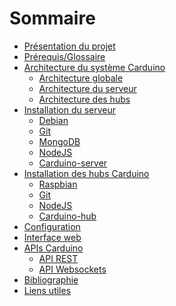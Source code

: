 # Sommaire

* [Présentation du projet](getting-started/readme.md)
* [Prérequis/Glossaire]()
* [Architecture du système Carduino](architecture/readme.md)
    * [Architecture globale](architecture/global.md)
    * [Architecture du serveur](architecture/server.md)
    * [Architecture des hubs](architecture/hub.md)
* [Installation du serveur](install-server/readme.md)
    * [Debian](install-server/debian.md)
    * [Git](install-server/git.md)
    * [MongoDB](install-server/mongodb.md)
    * [NodeJS](install-server/nodejs.md)
    * [Carduino-server](install-server/carduino-server.md)
* [Installation des hubs Carduino](install-hub/readme.md)
    * [Raspbian]()
    * [Git]()
    * [NodeJS]()
    * [Carduino-hub]()
* [Configuration]()
* [Interface web]()
* [APIs Carduino]()
    * [API REST]()
    * [API Websockets]()
* [Bibliographie]()
* [Liens utiles]()


